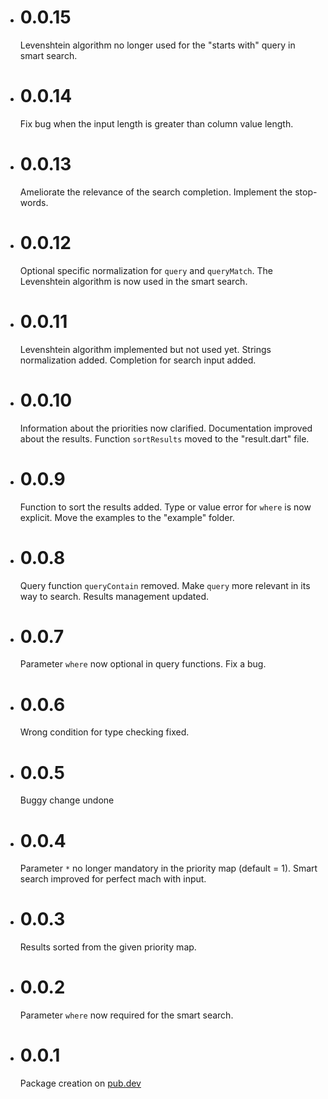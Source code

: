 - # 0.0.15
  Levenshtein algorithm no longer used for the "starts with" query in smart 
  search.
- # 0.0.14
  Fix bug when the input length is greater than column value length.
- # 0.0.13
  Ameliorate the relevance of the search completion. Implement the stop-words.
- # 0.0.12
  Optional specific normalization for `query` and `queryMatch`. The Levenshtein 
  algorithm is now used in the smart search.
- # 0.0.11
  Levenshtein algorithm implemented but not used yet. Strings normalization 
  added. Completion for search input added.
- # 0.0.10
  Information about the priorities now clarified. Documentation improved about 
  the results. Function `sortResults` moved to the "result.dart" file.
- # 0.0.9
  Function to sort the results added. Type or value error for `where` is now 
  explicit. Move the examples to the "example" folder.
- # 0.0.8
  Query function `queryContain` removed. Make `query` more relevant in its way 
  to search. Results management updated.
- # 0.0.7
  Parameter `where` now optional in query functions. Fix a bug.
- # 0.0.6
  Wrong condition for type checking fixed.
- # 0.0.5
  Buggy change undone
- # 0.0.4
  Parameter `*` no longer mandatory in the priority map (default = 1). Smart 
  search improved for perfect mach with input.
- # 0.0.3
  Results sorted from the given priority map.
- # 0.0.2
  Parameter `where` now required for the smart search.
- # 0.0.1
  Package creation on [pub.dev](https://pub.dev/)
